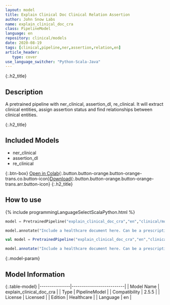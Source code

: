 ```yaml
---
layout: model
title: Explain Clinical Doc Clinical Relation Assertion
author: John Snow Labs
name: explain_clinical_doc_cra
class: PipelineModel
language: en
repository: clinical/models
date: 2020-08-19
tags: [clinical,pipeline,ner,assertion,relation,en]
article_header:
   type: cover
use_language_switcher: "Python-Scala-Java"
---
```


{:.h2_title}
## Description
  
A pretrained pipeline with ner_clinical, assertion_dl, re_clinical. It will extract clinical entities, assign assertion status and find relationships between clinical entities.



{:.h2_title}
## Included Models
- ner_clinical
- assertion_dl
- re_clinical

{:.btn-box}
[Open in Colab](https://colab.research.google.com/github/JohnSnowLabs/spark-nlp-workshop/blob/master/tutorials/Certification_Trainings/Healthcare/11.Pretrained_Clinical_Pipelines.ipynb){:.button.button-orange.button-orange-trans.co.button-icon}[Download](https://s3.amazonaws.com/auxdata.johnsnowlabs.com/clinical/models/explain_clinical_doc_cra_en_2.5.5_2.4_1597846145640.zip){:.button.button-orange.button-orange-trans.arr.button-icon}
{:.h2_title}
## How to use 
<div class="tabs-box" markdown="1">

{% include programmingLanguageSelectScalaPython.html %}

```python
model = PretrainedPipeline("explain_clinical_doc_cra","en","clinical/models")

model.annotate("Include a healthcare document here. Can be a prescription, medical note, anything...")
```

```scala
val model = PretrainedPipeline("explain_clinical_doc_cra","en","clinical/models")

model.annotate("Include a healthcare document here. Can be a prescription, medical note, anything...")
```
</div>



{:.model-param}
## Model Information

{:.table-model}
|---------------|--------------------------|
| Model Name    | explain_clinical_doc_cra |
| Type          | PipelineModel            |
| Compatibility | 2.5.5                    |
| License       | Licensed                 |
| Edition       | Healthcare               |
| Language      | en                       |

